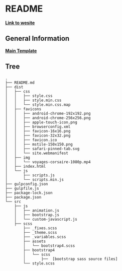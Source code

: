 # README

**[Link to wesite](https://voyages-corsaire.000webhostapp.com/)**

## General Information

**[Main Template](https://unbounce.com/landing-page-template/yonder-video-background/)**

## Tree

```$xslt
.
├── README.md
├── dist
│   ├── css
│   │   ├── style.css
│   │   ├── style.min.css
│   │   └── style.min.css.map
│   ├── favicons
│   │   ├── android-chrome-192x192.png
│   │   ├── android-chrome-256x256.png
│   │   ├── apple-touch-icon.png
│   │   ├── browserconfig.xml
│   │   ├── favicon-16x16.png
│   │   ├── favicon-32x32.png
│   │   ├── favicon.ico
│   │   ├── mstile-150x150.png
│   │   ├── safari-pinned-tab.svg
│   │   └── site.webmanifest
│   ├── img
│   │   └── voyages-corsaire-1080p.mp4
│   ├── index.html
│   └── js
│       ├── scripts.js
│       └── scripts.min.js
├── gulpconfig.json
├── gulpfile.js
├── package-lock.json
├── package.json
└── src
    ├── js
    │   ├── animation.js
    │   ├── bootstrap.js
    │   └── custom-javascript.js
    ├── scss
        ├── _fixes.scss
        ├── _theme.scss
        ├── _variables.scss
        ├── assets
        │   └── bootstrap4.scss
        ├── bootstrap4
        │   └── scss
        │       ├──  [bootstrap sass source files]
        └── style.scss
```
